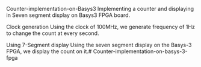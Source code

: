Counter-implementation-on-Basys3
Implementing a counter and displaying in Seven segment display on Basys3 FPGA board.

Clock generation
Using the clock of 100MHz, we generate frequency of 1Hz to change the count at every second.

Using 7-Segment display
Using the seven segment display on the Basys-3 FPGA, we display the count on it.# Counter-implementation-on-basys-3-fpga
